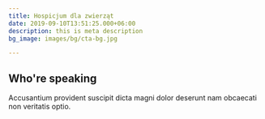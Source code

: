 ```yaml
---
title: Hospicjum dla zwierząt
date: 2019-09-10T13:51:25.000+06:00
description: this is meta description
bg_image: images/bg/cta-bg.jpg

---
```

## Who're speaking

Accusantium provident suscipit dicta magni dolor deserunt nam obcaecati non veritatis optio.
